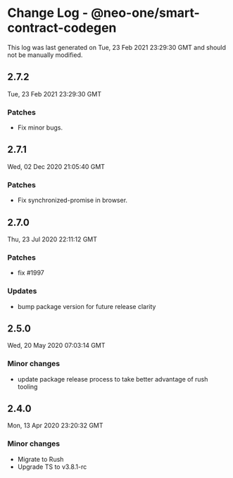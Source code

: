 # Change Log - @neo-one/smart-contract-codegen

This log was last generated on Tue, 23 Feb 2021 23:29:30 GMT and should not be manually modified.

## 2.7.2
Tue, 23 Feb 2021 23:29:30 GMT

### Patches

- Fix minor bugs.

## 2.7.1
Wed, 02 Dec 2020 21:05:40 GMT

### Patches

- Fix synchronized-promise in browser.

## 2.7.0
Thu, 23 Jul 2020 22:11:12 GMT

### Patches

- fix #1997

### Updates

- bump package version for future release clarity

## 2.5.0
Wed, 20 May 2020 07:03:14 GMT

### Minor changes

- update package release process to take better advantage of rush tooling

## 2.4.0
Mon, 13 Apr 2020 23:20:32 GMT

### Minor changes

- Migrate to Rush
- Upgrade TS to v3.8.1-rc

